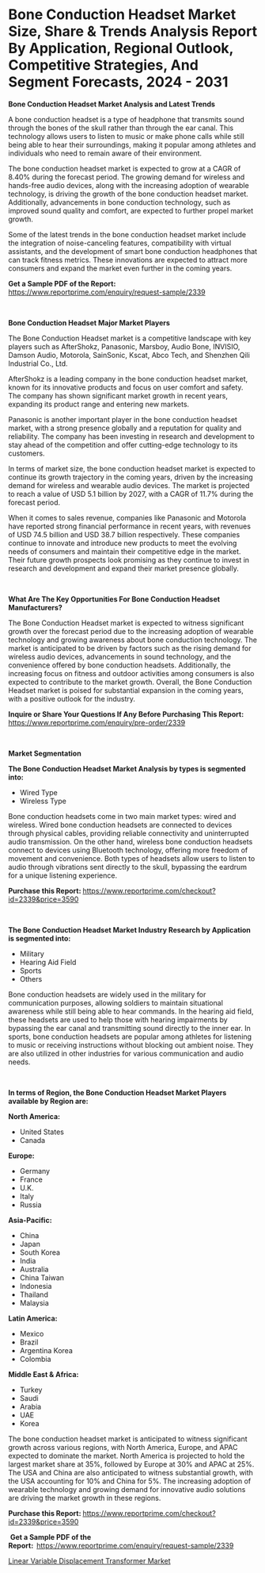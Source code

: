 <p><h1>Bone Conduction Headset Market Size, Share & Trends Analysis Report By Application, Regional Outlook, Competitive Strategies, And Segment Forecasts, 2024 - 2031</h1></p><p><strong>Bone Conduction Headset Market Analysis and Latest Trends</strong></p>
<p><p>A bone conduction headset is a type of headphone that transmits sound through the bones of the skull rather than through the ear canal. This technology allows users to listen to music or make phone calls while still being able to hear their surroundings, making it popular among athletes and individuals who need to remain aware of their environment.</p><p>The bone conduction headset market is expected to grow at a CAGR of 8.40% during the forecast period. The growing demand for wireless and hands-free audio devices, along with the increasing adoption of wearable technology, is driving the growth of the bone conduction headset market. Additionally, advancements in bone conduction technology, such as improved sound quality and comfort, are expected to further propel market growth.</p><p>Some of the latest trends in the bone conduction headset market include the integration of noise-canceling features, compatibility with virtual assistants, and the development of smart bone conduction headphones that can track fitness metrics. These innovations are expected to attract more consumers and expand the market even further in the coming years.</p></p>
<p><strong>Get a Sample PDF of the Report:&nbsp;</strong> <a href="https://www.reportprime.com/enquiry/request-sample/2339">https://www.reportprime.com/enquiry/request-sample/2339</a></p>
<p>&nbsp;</p>
<p><strong>Bone Conduction Headset Major Market Players</strong></p>
<p><p>The Bone Conduction Headset market is a competitive landscape with key players such as AfterShokz, Panasonic, Marsboy, Audio Bone, INVISIO, Damson Audio, Motorola, SainSonic, Kscat, Abco Tech, and Shenzhen Qili Industrial Co., Ltd. </p><p>AfterShokz is a leading company in the bone conduction headset market, known for its innovative products and focus on user comfort and safety. The company has shown significant market growth in recent years, expanding its product range and entering new markets.</p><p>Panasonic is another important player in the bone conduction headset market, with a strong presence globally and a reputation for quality and reliability. The company has been investing in research and development to stay ahead of the competition and offer cutting-edge technology to its customers.</p><p>In terms of market size, the bone conduction headset market is expected to continue its growth trajectory in the coming years, driven by the increasing demand for wireless and wearable audio devices. The market is projected to reach a value of USD 5.1 billion by 2027, with a CAGR of 11.7% during the forecast period.</p><p>When it comes to sales revenue, companies like Panasonic and Motorola have reported strong financial performance in recent years, with revenues of USD 74.5 billion and USD 38.7 billion respectively. These companies continue to innovate and introduce new products to meet the evolving needs of consumers and maintain their competitive edge in the market. Their future growth prospects look promising as they continue to invest in research and development and expand their market presence globally.</p></p>
<p>&nbsp;</p>
<p><strong>What Are The Key Opportunities For Bone Conduction Headset Manufacturers?</strong></p>
<p><p>The Bone Conduction Headset market is expected to witness significant growth over the forecast period due to the increasing adoption of wearable technology and growing awareness about bone conduction technology. The market is anticipated to be driven by factors such as the rising demand for wireless audio devices, advancements in sound technology, and the convenience offered by bone conduction headsets. Additionally, the increasing focus on fitness and outdoor activities among consumers is also expected to contribute to the market growth. Overall, the Bone Conduction Headset market is poised for substantial expansion in the coming years, with a positive outlook for the industry.</p></p>
<p><strong>Inquire or Share Your Questions If Any Before Purchasing This Report:</strong> <a href="https://www.reportprime.com/enquiry/pre-order/2339">https://www.reportprime.com/enquiry/pre-order/2339</a></p>
<p>&nbsp;</p>
<p><strong>Market Segmentation</strong></p>
<p><strong>The Bone Conduction Headset Market Analysis by types is segmented into:</strong></p>
<p><ul><li>Wired Type</li><li>Wireless Type</li></ul></p>
<p><p>Bone conduction headsets come in two main market types: wired and wireless. Wired bone conduction headsets are connected to devices through physical cables, providing reliable connectivity and uninterrupted audio transmission. On the other hand, wireless bone conduction headsets connect to devices using Bluetooth technology, offering more freedom of movement and convenience. Both types of headsets allow users to listen to audio through vibrations sent directly to the skull, bypassing the eardrum for a unique listening experience.</p></p>
<p><strong>Purchase this Report:&nbsp;</strong><a href="https://www.reportprime.com/checkout?id=2339&price=3590">https://www.reportprime.com/checkout?id=2339&price=3590</a></p>
<p>&nbsp;</p>
<p><strong>The Bone Conduction Headset Market Industry Research by Application is segmented into:</strong></p>
<p><ul><li>Military</li><li>Hearing Aid Field</li><li>Sports</li><li>Others</li></ul></p>
<p><p>Bone conduction headsets are widely used in the military for communication purposes, allowing soldiers to maintain situational awareness while still being able to hear commands. In the hearing aid field, these headsets are used to help those with hearing impairments by bypassing the ear canal and transmitting sound directly to the inner ear. In sports, bone conduction headsets are popular among athletes for listening to music or receiving instructions without blocking out ambient noise. They are also utilized in other industries for various communication and audio needs.</p></p>
<p>&nbsp;</p>
<p><strong>In terms of Region, the Bone Conduction Headset Market Players available by Region are:</strong></p>
<p>
    <p> <strong> North America: </strong>
        <ul>
            <li>United States</li>
            <li>Canada</li>
        </ul>
        </p> 
    <p> <strong> Europe: </strong>
        <ul>
            <li>Germany</li>
            <li>France</li>
            <li>U.K.</li>
            <li>Italy</li>
            <li>Russia</li>
        </ul>
        </p> 
    <p> <strong> Asia-Pacific: </strong>
        <ul>
            <li>China</li>
            <li>Japan</li>
            <li>South Korea</li>
            <li>India</li>
            <li>Australia</li>
            <li>China Taiwan</li>
            <li>Indonesia</li>
            <li>Thailand</li>
            <li>Malaysia</li>
        </ul>
        </p> 
    <p> <strong> Latin America: </strong>
        <ul>
            <li>Mexico</li>
            <li>Brazil</li>
            <li>Argentina Korea</li>
            <li>Colombia</li>
        </ul>
        </p> 
    <p> <strong> Middle East & Africa: </strong>
        <ul>
            <li>Turkey</li>
            <li>Saudi</li>
            <li>Arabia</li>
            <li>UAE</li>
            <li>Korea</li>
        </ul>
    </p>
    </p>
<p><p>The bone conduction headset market is anticipated to witness significant growth across various regions, with North America, Europe, and APAC expected to dominate the market. North America is projected to hold the largest market share at 35%, followed by Europe at 30% and APAC at 25%. The USA and China are also anticipated to witness substantial growth, with the USA accounting for 10% and China for 5%. The increasing adoption of wearable technology and growing demand for innovative audio solutions are driving the market growth in these regions.</p></p>
<p><strong>Purchase this Report: </strong><a href="https://www.reportprime.com/checkout?id=2339&price=3590">https://www.reportprime.com/checkout?id=2339&price=3590</a></p>
<p>&nbsp;<strong>Get a Sample PDF of the Report:&nbsp;&nbsp;</strong><a href="https://www.reportprime.com/enquiry/request-sample/2339">https://www.reportprime.com/enquiry/request-sample/2339</a></p>
<p><strong></strong></p>
<p><p><a href="https://github.com/RoccoManning/Market-Research-Report-List-4/blob/main/linear-variable-displacement-transformer-market.md">Linear Variable Displacement Transformer Market</a></p></p>
